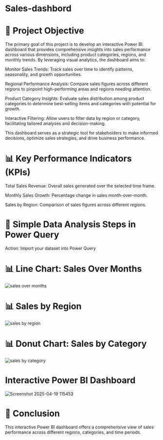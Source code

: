 # Sales-dashbord

# 🎯 Project Objective
The primary goal of this project is to develop an interactive Power BI dashboard that provides comprehensive insights into sales performance across various dimensions, including product categories, regions, and monthly trends. By leveraging visual analytics, the dashboard aims to:​

Monitor Sales Trends: Track sales over time to identify patterns, seasonality, and growth opportunities.

Regional Performance Analysis: Compare sales figures across different regions to pinpoint high-performing areas and regions needing attention.

Product Category Insights: Evaluate sales distribution among product categories to determine best-selling items and categories with potential for growth.

Interactive Filtering: Allow users to filter data by region or category, facilitating tailored analyses and decision-making.​

This dashboard serves as a strategic tool for stakeholders to make informed decisions, optimize sales strategies, and drive business performance.

# 📊 Key Performance Indicators (KPIs)
Total Sales Revenue: Overall sales generated over the selected time frame.

Monthly Sales Growth: Percentage change in sales month-over-month.

Sales by Region: Comparison of sales figures across different regions.

# 🔄 Simple Data Analysis Steps in Power Query
Action: Import your dataset into Power Query

# 📊 Line Chart: Sales Over Months
![sales over months](https://github.com/user-attachments/assets/63807b05-afec-4e02-873f-ccdba596d118)
# 📊 Sales by Region
![sales by region](https://github.com/user-attachments/assets/0f61674b-6450-45ae-8a33-8ab97a9a19cf)
# 📊 Donut Chart: Sales by Category
![sales by category](https://github.com/user-attachments/assets/9454162c-3f7e-4a8d-bb31-00a10ff81e43)

# Interactive Power BI Dashboard

![Screenshot 2025-04-19 115453](https://github.com/user-attachments/assets/c2648d1c-29cf-401b-b7ec-03eeb87d7f5f)

# 📌 Conclusion
This interactive Power BI dashboard offers a comprehensive view of sales performance across different regions, categories, and time periods. 
